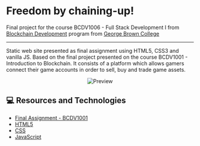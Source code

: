 # Freedom by chaining-up!

Final project for the course BCDV1006 - Full Stack Development I from [Blockchain Development](https://www.georgebrown.ca/programs/blockchain-development-program-t175/) program from [George Brown College](https://www.georgebrown.ca)

---

Static web site presented as final assignment using HTML5, CSS3 and vanilla JS. Based on the final project presented on the course BCDV1001 - Introduction to Blockchain. It consists of a platform which allows gamers connect their game accounts in order to sell, buy and trade game assets.

<div align="center">

<!-- ![Preview](https://drive.google.com/uc?export=view&id=1COyMhwCT0yFD5BNxtNr3ZJzTXHIDF34I) -->

<!-- ![Preview](https://raw.githubusercontent.com/LorranSutter/Freedom-by-chaining-up/master/site_preview.gif) -->

![Preview](../assets/site_preview.gif?raw=true)

</div>

## :computer: Resources and Technologies
- [Final Assignment - BCDV1001](https://drive.google.com/file/d/1CQZWTo7N4vliZXRFV4m0hd2VNEdJs6BG/view?usp=sharing)
- [HTML5](https://www.w3schools.com/html/html5_intro.asp)
- [CSS](https://www.w3schools.com/css/)
- [JavaScript](https://www.w3schools.com/js/)
